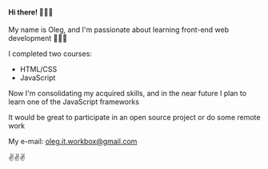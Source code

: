 #### Hi there! 👋👋👋

My name is Oleg, and I'm passionate about learning front-end web development 💙💚🧡

I completed two courses:

  - HTML/CSS
  - JavaScript

Now I'm consolidating my acquired skills, and in the near future I plan to learn one of the JavaScript frameworks

It would be great to participate in an open source project or do some remote work

My e-mail: oleg.it.workbox@gmail.com

✌✌✌
